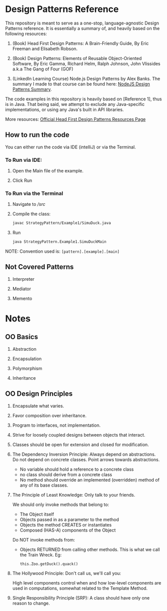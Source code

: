 # Design Patterns Reference

This repository is meant to serve as a one-stop, language-agnostic Design Patterns reference. It is essentially a summary of, and heavily based on the following resources:

1. (Book) Head First Design Patterns: A Brain-Friendly Guide, By Eric Freeman and Elisabeth Robson.

2. (Book) Design Patterns: Elements of Reusable Object-Oriented Software, By Eric Gamma, Richard Helm, Ralph Johnson, John Vlissides a.k.a The Gang of Four (GOF)

3. (LinkedIn Learning Course) Node.js Design Patterns by Alex Banks. The summary I made to that course can be found here: [NodeJS Design Patterns Summary](https://github.com/asyrul21/design-patterns-nodejs).

The code examples in this repository is heavily based on [Reference 1], thus is in Java. That being said, we attempt to exclude any Java-specific implementations, or using any Java's built in API libraries.

More resources: [Official Head First Design Patterns Resources Page](https://wickedlysmart.com/head-first-design-patterns/)

## How to run the code

You can either run the code via IDE (intelliJ) or via the Terminal.

### To Run via IDE:

1. Open the Main file of the example.

2. Click Run

### To Run via the Terminal

1. Navigate to */src*

2. Compile the class:

    ```bash
    javac StrategyPattern/Example1/SimuDuck.java
    ``` 

3. Run

    ```bash
    java StrategyPattern.Example1.SimuDuckMain
    ```

NOTE: Convention used is: `[pattern].[example].[main]`

## Not Covered Patterns

1. Interpreter

2. Mediator

3. Memento

# Notes

## OO Basics

1. Abstraction

2. Encapsulation

3. Polymorphism

4. Inheritance

## OO Design Principles

1. Encapsulate what varies.

2. Favor composition over inheritance.

3. Program to interfaces, not implementation.

4. Strive for loosely coupled designs between objects that interact.

5. Classes should be open for extension and closed for modification.

6. The Dependency Inversion Principle: Always depend on abstractions. Do not depend on concrete classes. Point arrows towards abstractions.

    - No variable should hold a reference to a concrete class
    - no class should derive from a concrete class
    - No method should override an implemented (overridden) method of any of its base classes.

7. The Principle of Least Knowledge: Only talk to your friends.

    We should only invoke methods that belong to:
    
    - The Object itself
    - Objects passed in as a parameter to the method
    - Objects the method CREATES or instantiates
    - Composed (HAS-A) components of the Object
    
    Do NOT invoke methods from:
    
    - Objects RETURNED from calling other methods. This is what we call the Train Wreck. Eg:
    
        ```
        this.Zoo.getDuck().quack()
        ```

8. The Hollywood Principle: Don't call us, we'll call you:

    High level components control when and how low-level components are used in computations, somewhat related to the Template Method.

9. Single Responsibility Principle (SRP): A class should have only one reason to change.
